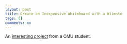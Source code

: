 ```yaml
---
layout: post
title: Create an Inexpensive Whiteboard with a Wiimote
tags: []
comments: on
---
```

<p>An <a href="http://www.cs.cmu.edu/~johnny/projects/wii/">interesting project</a> from a CMU student.</p>
